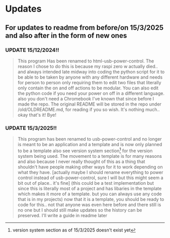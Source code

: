 # Updates
## For updates to readme from before/on 15/3/2025 and also after in the form of new ones
### UPDATE 15/12/2024!!  
> This program Has been renamed to html-usb-power-control. The reason I chose to do this is because my raspi zero w actually died.. and always intended late midway into coding the python script for it to be able to be taken by anyone with any different hardware and needs for person to person only requiring them to edit two files that literally only contain the on and off actions to be modular. You can also edit the python code if you need your power on off in a different language. also you don't need a Chromebook I've known that since before I made the repo. The original README will be stored in the repo under /old/OLDREADME.md, for reading if you so wish. It's nothing much.. okay that's it! Bye!

### UPDATE 15/3/2025!!  
> This program has been renamed to usb-power-control and no longer is meant to be an application and a template and is now only planned to be a template also see version system section[^1] for the version system being used. The movement to a template is for many reasons and also because I never really thought of this as a thing that shouldn't have people making other ways for it to work depending on what they have. \[actually maybe I should rename everything to power control instead of usb-power-control, sure I will but this might seem a bit out of place.. it's fine\] \(this could be a test implementation but since this is literally most of a project and has libaries in the template which makes it more of a template. but you can always use any code that is in my projects\) now that it is a template, you should be ready to code for this.. not that anyone was even here before and there still is no one but I should still make updates so the history can be preserved. I'll write a guide in readme later

[^1]: version system section as of 15/3/2025 doesn't exist yet
